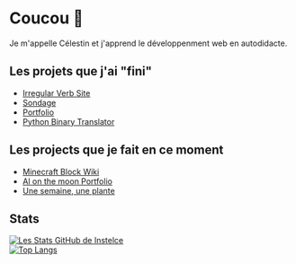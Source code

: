 # Coucou 👋

Je m'appelle Célestin et j'apprend le développenment web en autodidacte.

Les projets que j'ai "fini"
-
- [Irregular Verb Site](https://github.com/Instelce/Irregular_Verb_Site)
- [Sondage](https://github.com/Instelce/Sondage)
- [Portfolio](https://github.com/Instelce/Portfolio)
- [Python Binary Translator](https://github.com/Instelce/Python_Binary_Translator)

Les projects que je fait en ce moment
-
- [Minecraft Block Wiki](https://github.com/Instelce/MinecraftBlockWiki)
- [Al on the moon Portfolio](https://github.com/Instelce/Al_On_The_Moon_Portfolio)
- [Une semaine, une plante](https://github.com/Instelce/Une_semaine_une_plante)

Stats
-
[![Les Stats GitHub de Instelce](https://github-readme-stats.vercel.app/api?username=Instelce&theme=material-palenight)](https://github.com/Instelce) <br/>
[![Top Langs](https://github-readme-stats.vercel.app/api/top-langs/?username=Instelce&layout=compact&theme=material-palenight)](https://github.com/Instelce)
